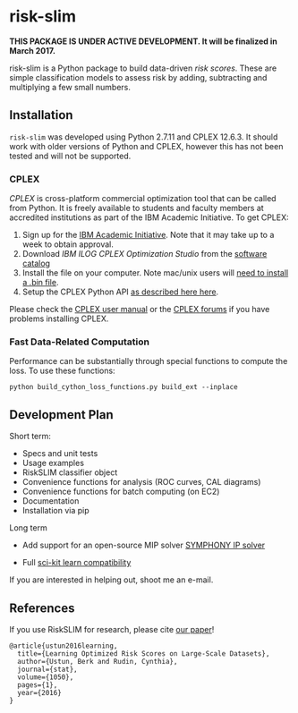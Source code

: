 risk-slim
========

**THIS PACKAGE IS UNDER ACTIVE DEVELOPMENT. It will be finalized in March 2017.** 

risk-slim is a Python package to build data-driven *risk scores*. These are simple classification models to assess risk by adding, subtracting and multiplying a few small numbers.

## Installation 

``risk-slim`` was developed using Python 2.7.11 and CPLEX 12.6.3. It should work with older versions of Python and CPLEX, however this has not been tested and will not be supported.

### CPLEX 

*CPLEX* is cross-platform commercial optimization tool that can be called from Python. It is freely available to students and faculty members at accredited institutions as part of the IBM Academic Initiative. To get CPLEX:

1. Sign up for the [IBM Academic Initiative](https://developer.ibm.com/academic/). Note that it may take up to a week to obtain approval.
2. Download *IBM ILOG CPLEX Optimization Studio* from the [software catalog](https://ibm.onthehub.com/WebStore/OfferingDetails.aspx?o=6fcc1096-7169-e611-9420-b8ca3a5db7a1)
3. Install the file on your computer. Note mac/unix users will [need to install a .bin file](http://www-01.ibm.com/support/docview.wss?uid=swg21444285).
4. Setup the CPLEX Python API [as described here here](http://www.ibm.com/support/knowledgecenter/SSSA5P_12.6.3/ilog.odms.cplex.help/CPLEX/GettingStarted/topics/set_up/Python_setup.html).

Please check the [CPLEX user manual](http://www-01.ibm.com/support/knowledgecenter/SSSA5P/welcome) or the [CPLEX forums](https://www.ibm.com/developerworks/community/forums/html/forum?id=11111111-0000-0000-0000-000000002059) if you have problems installing CPLEX.

### Fast Data-Related Computation

Performance can be substantially through special functions to compute the loss. To use these functions:
 
``python build_cython_loss_functions.py build_ext --inplace``

## Development Plan

Short term:

- Specs and unit tests
- Usage examples
- RiskSLIM classifier object
- Convenience functions for analysis (ROC curves, CAL diagrams)
- Convenience functions for batch computing (on EC2)
- Documentation 
- Installation via pip

Long term

- Add support for an open-source MIP solver [SYMPHONY IP solver](https://projects.coin-or.org/SYMPHONY) 

- Full [sci-kit learn compatibility](http://scikit-learn.org/stable/developers/contributing.html#rolling-your-own-estimator)

If you are interested in helping out, shoot me an e-mail.

## References 

If you use RiskSLIM for research, please cite [our paper](https://arxiv.org/abs/1610.00168)!  
     
```
@article{ustun2016learning,
  title={Learning Optimized Risk Scores on Large-Scale Datasets},
  author={Ustun, Berk and Rudin, Cynthia},
  journal={stat},
  volume={1050},
  pages={1},
  year={2016}
}
```

